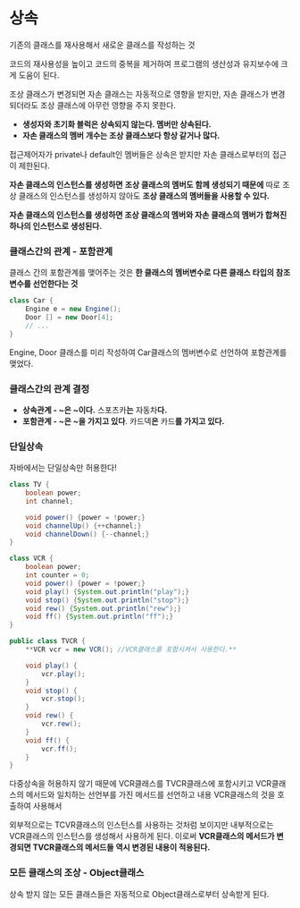 # 상속

기존의 클래스를 재사용해서 새로운 클래스를 작성하는 것 

코드의 재사용성을 높이고 코드의 중복을 제거하여 프로그램의 생산성과 유지보수에 크게 도움이 된다. 

조상 클래스가 변경되면 자손 클래스는 자동적으로 영향을 받지만, 자손 클래스가 변경되더라도 조상 클래스에 아무런 영향을 주지 못한다. 

- **생성자와 초기화 블럭은 상속되지 않는다. 멤버만 상속된다.**
- **자손 클래스의 멤버 개수는 조상 클래스보다 항상 같거나 많다.**

접근제어자가 private나 default인 멤버들은 상속은 받지만 자손 클래스로부터의 접근이 제한된다. 

**자손 클래스의 인스턴스를 생성하면** **조상 클래스의 멤버도 함께 생성되기 때문에** 따로 조상 클래스의 인스턴스를 생성하지 않아도 **조상 클래스의 멤버들을 사용할 수 있다.** 

**자손 클래스의 인스턴스를 생성하면 조상 클래스의 멤버와 자손 클래스의 멤버가 합쳐진 하나의 인스턴스로 생성된다.** 

### 클래스간의 관계 - 포함관계

클래스 간의 포함관계를 맺어주는 것은 **한 클래스의 멤버변수로 다른 클래스 타입의 참조변수를 선언한다는 것** 

```java
class Car {
    Engine e = new Engine();
    Door [] = new Door[4];
    // ...
}
```

Engine, Door 클래스를 미리 작성하여 Car클래스의 멤버변수로 선언하여 포함관계를 맺었다. 

### 클래스간의 관계 결정

- **상속관계 -  ~은 ~이다.**  스포츠카**는** 자동차**다.**
- **포함관계 -  ~은 ~을 가지고 있다**.  카드덱**은** 카드**를 가지고 있다.**

### 단일상속

자바에서는 단일상속만 허용한다!

```java
class TV {
    boolean power;
    int channel;

    void power() {power = !power;}
    void channelUp() {++channel;}
    void channelDown() {--channel;}
}

class VCR {
    boolean power;
    int counter = 0;
    void power() {power = !power;}
    void play() {System.out.println("play");}
    void stop() {System.out.println("stop");}
    void rew() {System.out.println("rew");}
    void ff() {System.out.println("ff");}
}

public class TVCR {
    **VCR vcr = new VCR(); //VCR클래스를 포함시켜서 사용한다.** 

    void play() {
        vcr.play();
    }
    void stop() {
        vcr.stop();
    }
    void rew() {
        vcr.rew();
    }
    void ff() {
        vcr.ff();
    }
}

```

다중상속을 허용하지 않기 때문에 VCR클래스를 TVCR클래스에 포함시키고 VCR클래스의 메서드와 일치하는 선언부를 가진 메서드를 선언하고 내용 VCR클래스의 것을 호출하여 사용해서

 외부적으로는 TCVR클래스의 인스턴스를 사용하는 것처럼 보이지만 내부적으로는 VCR클래스의 인스턴스를 생성해서 사용하게 된다. 이로써 **VCR클래스의 메서드가 변경되면 TVCR클래스의 메서드들 역시 변경된 내용이 적용된다.** 

### 모든 클래스의 조상 - Object클래스

상속 받지 않는 모든 클래스들은 자동적으로 Object클래스로부터 상속받게 된다.